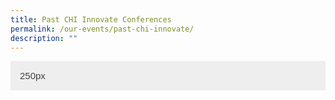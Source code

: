 ```yaml
---
title: Past CHI Innovate Conferences
permalink: /our-events/past-chi-innovate/
description: ""
---
```

<style>
.button {
  background-color: #eee;
  color: #444;
  cursor: pointer;
  padding: 15px;
  width: 100%;
  border: none;
  text-align: left;
  outline: none;
  font-size: 15px;
  transition: 0.4s;
}

.active, .button:hover {
  background-color: #ccc; 
}

.panel {
  padding: 0 18px;
  display: none;
  background-color: white;
  overflow: hidden;
}
</style>

<button class="button button1">250px</button><br>